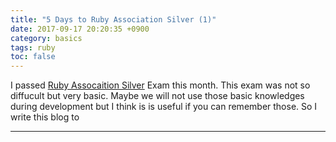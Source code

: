 ```yaml
---
title: "5 Days to Ruby Association Silver (1)"
date: 2017-09-17 20:20:35 +0900
category: basics
tags: ruby
toc: false
---
```


I passed [Ruby Assocaition Silver](http://www.ruby.or.jp/en/) Exam this month. This exam was not so diffucult but very basic. Maybe we will not use those basic knowledges during development but I think is is useful if you can remember those. So I write this blog to 

-------------------------------------------------------------------------------



